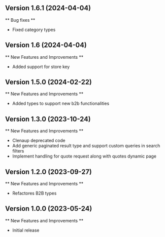 
## Version 1.6.1 (2024-04-04)

** Bug fixes **

- Fixed category types

## Version 1.6 (2024-04-04)

** New Features and Improvements **

- Added support for store key

## Version 1.5.0 (2024-02-22)

** New Features and Improvements **

- Added types to support new b2b functionalities 

## Version 1.3.0 (2023-10-24)

** New Features and Improvements **

- Clenaup deprecated code
- Add generic paginated result type and support custom queries in search filters
- Implement handling for quote request along with quotes dynamic page

## Version 1.2.0 (2023-09-27)

** New Features and Improvements **
- Refactores B2B types

## Version 1.0.0 (2023-05-24)

** New Features and Improvements **

- Initial release
